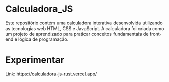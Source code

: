 # Calculadora_JS
Este repositório contém uma calculadora interativa desenvolvida utilizando as tecnologias web HTML, CSS e JavaScript. A calculadora foi criada como um projeto de aprendizado para praticar conceitos fundamentais de front-end e lógica de programação.

# Experimentar
Link: https://calculadora-js-rust.vercel.app/
